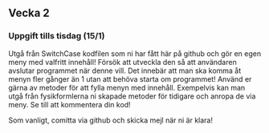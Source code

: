 ## Vecka 2

### Uppgift tills tisdag (15/1)

Utgå från SwitchCase kodfilen som ni har fått här på github och gör en egen meny med valfritt innehåll! Försök att utveckla den så att användaren avslutar programmet när denne vill. Det innebär att man ska komma åt menyn fler gånger än 1 utan att behöva starta om programmet! Använd er gärna av metoder för att fylla menyn med innehåll. Exempelvis kan man utgå från fysikformlerna ni skapade metoder för tidigare och anropa de via meny. Se till att kommentera din kod!

Som vanligt, comitta via github och skicka mejl när ni är klara!

